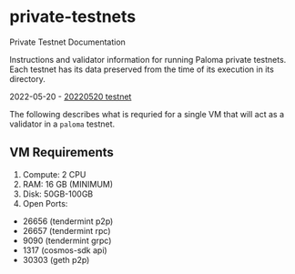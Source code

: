 # private-testnets
Private Testnet Documentation

Instructions and validator information for running Paloma private testnets. Each testnet has its data preserved from the time of its execution in its directory.

2022-05-20 - [20220520 testnet](./20220520)

The following describes what is requried for a single VM that will act as a validator in a `paloma` testnet.

## VM Requirements

1. Compute: 2 CPU
2. RAM: 16 GB (MINIMUM)
3. Disk: 50GB-100GB
3. Open Ports:
- 26656 (tendermint p2p)
- 26657 (tendermint rpc)
- 9090  (tendermint grpc)
- 1317  (cosmos-sdk api)
- 30303 (geth p2p)
